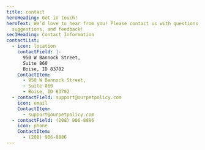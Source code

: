 ```yaml
---
title: contact
heroHeading: Get in touch!
heroText: We’d love to hear from you! Please contact us with questions,
  suggestions, and feedback!
sec1Heading: Contact Information
contactList:
  - icon: location
    contactField: |-
      950 W Bannock Street,
      Suite 860
      Boise, ID 83702
    ContactItem:
      - 950 W Bannock Street,
      - Suite 860
      - Boise, ID 83702
  - contactField: support@ourpetpolicy.com
    icon: email
    ContactItem:
      - support@ourpetpolicy.com
  - contactField: (208) 906-8886
    icon: phone
    ContactItem:
      - (208) 906-8886
---
```

